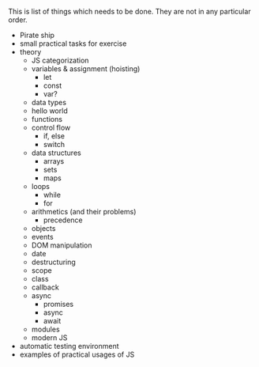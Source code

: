 This is list of things which needs to be done. They are not in any particular order.

- Pirate ship
- small practical tasks for exercise
- theory
  - JS categorization
  - variables & assignment (hoisting)
    - let
    - const
    - var?
  - data types
  - hello world
  - functions
  - control flow
    - if, else
    - switch
  - data structures
    - arrays
    - sets
    - maps
  - loops
    - while
    - for
  - arithmetics (and their problems)
    - precedence
  - objects
  - events
  - DOM manipulation
  - date
  - destructuring
  - scope
  - class
  - callback
  - async
    - promises
    - async
    - await
  - modules
  - modern JS
- automatic testing environment
- examples of practical usages of JS
